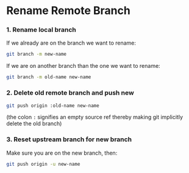 # Rename Remote Branch

### 1. Rename local branch

If we already are on the branch we want to rename:

```sh
git branch -m new-name
```



If we are on another branch than the one we want to rename:

```sh
git branch -m old-name new-name
```



### 2. Delete old remote branch and push new

```sh
git push origin :old-name new-name
```

(the colon `:`  signifies an empty source ref thereby making git implicitly delete the old branch)



### 3. Reset upstream branch for new branch

Make sure you are on the new branch, then:

```sh
git push origin -u new-name
```

